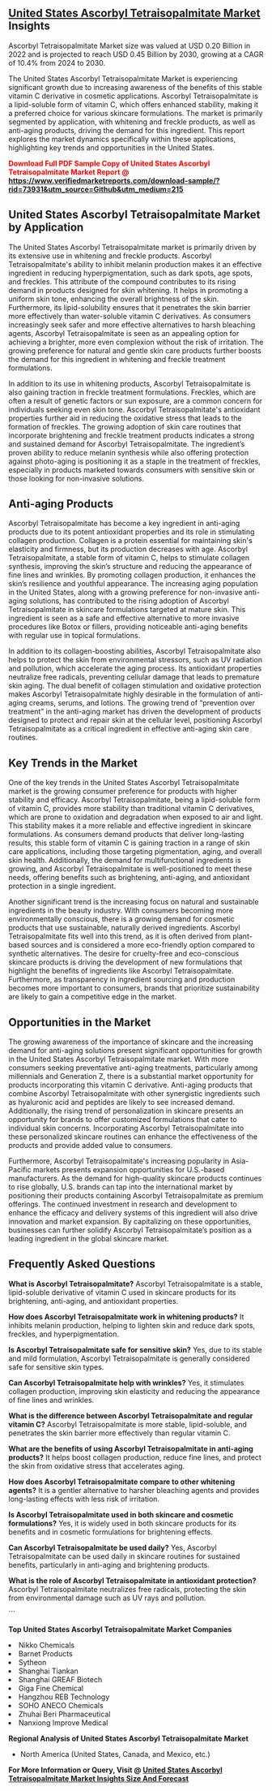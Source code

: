 <h2><a href="https://www.verifiedmarketreports.com/download-sample/?rid=73931&amp;utm_source=Github&amp;utm_medium=215" target="_blank">United States Ascorbyl Tetraisopalmitate Market</a> Insights</h2><p>Ascorbyl Tetraisopalmitate Market size was valued at USD 0.20 Billion in 2022 and is projected to reach USD 0.45 Billion by 2030, growing at a CAGR of 10.4% from 2024 to 2030.</p><p><p>The United States Ascorbyl Tetraisopalmitate Market is experiencing significant growth due to increasing awareness of the benefits of this stable vitamin C derivative in cosmetic applications. Ascorbyl Tetraisopalmitate is a lipid-soluble form of vitamin C, which offers enhanced stability, making it a preferred choice for various skincare formulations. The market is primarily segmented by application, with whitening and freckle products, as well as anti-aging products, driving the demand for this ingredient. This report explores the market dynamics specifically within these applications, highlighting key trends and opportunities in the United States. <strong><p><span class=""><span style="color: #ff0000;"><strong>Download Full PDF Sample Copy of United States Ascorbyl Tetraisopalmitate Market Report</strong> @ </span><a href="https://www.verifiedmarketreports.com/download-sample/?rid=73931&amp;utm_source=Github&amp;utm_medium=215" target="_blank">https://www.verifiedmarketreports.com/download-sample/?rid=73931&amp;utm_source=Github&amp;utm_medium=215</a></span></p></strong></p><h2>United States Ascorbyl Tetraisopalmitate Market by Application</h2><p>The United States Ascorbyl Tetraisopalmitate market is primarily driven by its extensive use in whitening and freckle products. Ascorbyl Tetraisopalmitate's ability to inhibit melanin production makes it an effective ingredient in reducing hyperpigmentation, such as dark spots, age spots, and freckles. This attribute of the compound contributes to its rising demand in products designed for skin whitening. It helps in promoting a uniform skin tone, enhancing the overall brightness of the skin. Furthermore, its lipid-solubility ensures that it penetrates the skin barrier more effectively than water-soluble vitamin C derivatives. As consumers increasingly seek safer and more effective alternatives to harsh bleaching agents, Ascorbyl Tetraisopalmitate is seen as an appealing option for achieving a brighter, more even complexion without the risk of irritation. The growing preference for natural and gentle skin care products further boosts the demand for this ingredient in whitening and freckle treatment formulations.</p><p>In addition to its use in whitening products, Ascorbyl Tetraisopalmitate is also gaining traction in freckle treatment formulations. Freckles, which are often a result of genetic factors or sun exposure, are a common concern for individuals seeking even skin tone. Ascorbyl Tetraisopalmitate's antioxidant properties further aid in reducing the oxidative stress that leads to the formation of freckles. The growing adoption of skin care routines that incorporate brightening and freckle treatment products indicates a strong and sustained demand for Ascorbyl Tetraisopalmitate. The ingredient’s proven ability to reduce melanin synthesis while also offering protection against photo-aging is positioning it as a staple in the treatment of freckles, especially in products marketed towards consumers with sensitive skin or those looking for non-invasive solutions.</p><h2>Anti-aging Products</h2><p>Ascorbyl Tetraisopalmitate has become a key ingredient in anti-aging products due to its potent antioxidant properties and its role in stimulating collagen production. Collagen is a protein essential for maintaining skin's elasticity and firmness, but its production decreases with age. Ascorbyl Tetraisopalmitate, a stable form of vitamin C, helps to stimulate collagen synthesis, improving the skin’s structure and reducing the appearance of fine lines and wrinkles. By promoting collagen production, it enhances the skin’s resilience and youthful appearance. The increasing aging population in the United States, along with a growing preference for non-invasive anti-aging solutions, has contributed to the rising adoption of Ascorbyl Tetraisopalmitate in skincare formulations targeted at mature skin. This ingredient is seen as a safe and effective alternative to more invasive procedures like Botox or fillers, providing noticeable anti-aging benefits with regular use in topical formulations.</p><p>In addition to its collagen-boosting abilities, Ascorbyl Tetraisopalmitate also helps to protect the skin from environmental stressors, such as UV radiation and pollution, which accelerate the aging process. Its antioxidant properties neutralize free radicals, preventing cellular damage that leads to premature skin aging. The dual benefit of collagen stimulation and oxidative protection makes Ascorbyl Tetraisopalmitate highly desirable in the formulation of anti-aging creams, serums, and lotions. The growing trend of “prevention over treatment” in the anti-aging market has driven the development of products designed to protect and repair skin at the cellular level, positioning Ascorbyl Tetraisopalmitate as a critical ingredient in effective anti-aging skin care routines.</p><h2>Key Trends in the Market</h2><p>One of the key trends in the United States Ascorbyl Tetraisopalmitate market is the growing consumer preference for products with higher stability and efficacy. Ascorbyl Tetraisopalmitate, being a lipid-soluble form of vitamin C, provides more stability than traditional vitamin C derivatives, which are prone to oxidation and degradation when exposed to air and light. This stability makes it a more reliable and effective ingredient in skincare formulations. As consumers demand products that deliver long-lasting results, this stable form of vitamin C is gaining traction in a range of skin care applications, including those targeting pigmentation, aging, and overall skin health. Additionally, the demand for multifunctional ingredients is growing, and Ascorbyl Tetraisopalmitate is well-positioned to meet these needs, offering benefits such as brightening, anti-aging, and antioxidant protection in a single ingredient.</p><p>Another significant trend is the increasing focus on natural and sustainable ingredients in the beauty industry. With consumers becoming more environmentally conscious, there is a growing demand for cosmetic products that use sustainable, naturally derived ingredients. Ascorbyl Tetraisopalmitate fits well into this trend, as it is often derived from plant-based sources and is considered a more eco-friendly option compared to synthetic alternatives. The desire for cruelty-free and eco-conscious skincare products is driving the development of new formulations that highlight the benefits of ingredients like Ascorbyl Tetraisopalmitate. Furthermore, as transparency in ingredient sourcing and production becomes more important to consumers, brands that prioritize sustainability are likely to gain a competitive edge in the market.</p><h2>Opportunities in the Market</h2><p>The growing awareness of the importance of skincare and the increasing demand for anti-aging solutions present significant opportunities for growth in the United States Ascorbyl Tetraisopalmitate market. With more consumers seeking preventative anti-aging treatments, particularly among millennials and Generation Z, there is a substantial market opportunity for products incorporating this vitamin C derivative. Anti-aging products that combine Ascorbyl Tetraisopalmitate with other synergistic ingredients such as hyaluronic acid and peptides are likely to see increased demand. Additionally, the rising trend of personalization in skincare presents an opportunity for brands to offer customized formulations that cater to individual skin concerns. Incorporating Ascorbyl Tetraisopalmitate into these personalized skincare routines can enhance the effectiveness of the products and provide added value to consumers.</p><p>Furthermore, Ascorbyl Tetraisopalmitate's increasing popularity in Asia-Pacific markets presents expansion opportunities for U.S.-based manufacturers. As the demand for high-quality skincare products continues to rise globally, U.S. brands can tap into the international market by positioning their products containing Ascorbyl Tetraisopalmitate as premium offerings. The continued investment in research and development to enhance the efficacy and delivery systems of this ingredient will also drive innovation and market expansion. By capitalizing on these opportunities, businesses can further solidify Ascorbyl Tetraisopalmitate’s position as a leading ingredient in the global skincare market.</p><h2>Frequently Asked Questions</h2><p><strong>What is Ascorbyl Tetraisopalmitate?</strong> Ascorbyl Tetraisopalmitate is a stable, lipid-soluble derivative of vitamin C used in skincare products for its brightening, anti-aging, and antioxidant properties.</p><p><strong>How does Ascorbyl Tetraisopalmitate work in whitening products?</strong> It inhibits melanin production, helping to lighten skin and reduce dark spots, freckles, and hyperpigmentation.</p><p><strong>Is Ascorbyl Tetraisopalmitate safe for sensitive skin?</strong> Yes, due to its stable and mild formulation, Ascorbyl Tetraisopalmitate is generally considered safe for sensitive skin types.</p><p><strong>Can Ascorbyl Tetraisopalmitate help with wrinkles?</strong> Yes, it stimulates collagen production, improving skin elasticity and reducing the appearance of fine lines and wrinkles.</p><p><strong>What is the difference between Ascorbyl Tetraisopalmitate and regular vitamin C?</strong> Ascorbyl Tetraisopalmitate is more stable, lipid-soluble, and penetrates the skin barrier more effectively than regular vitamin C.</p><p><strong>What are the benefits of using Ascorbyl Tetraisopalmitate in anti-aging products?</strong> It helps boost collagen production, reduce fine lines, and protect the skin from oxidative stress that accelerates aging.</p><p><strong>How does Ascorbyl Tetraisopalmitate compare to other whitening agents?</strong> It is a gentler alternative to harsher bleaching agents and provides long-lasting effects with less risk of irritation.</p><p><strong>Is Ascorbyl Tetraisopalmitate used in both skincare and cosmetic formulations?</strong> Yes, it is widely used in both skincare products for its benefits and in cosmetic formulations for brightening effects.</p><p><strong>Can Ascorbyl Tetraisopalmitate be used daily?</strong> Yes, Ascorbyl Tetraisopalmitate can be used daily in skincare routines for sustained benefits, particularly in anti-aging and brightening products.</p><p><strong>What is the role of Ascorbyl Tetraisopalmitate in antioxidant protection?</strong> Ascorbyl Tetraisopalmitate neutralizes free radicals, protecting the skin from environmental damage such as UV rays and pollution.</p>```</p><p><strong>Top United States Ascorbyl Tetraisopalmitate Market Companies</strong></p><div data-test-id=""><p><li>Nikko Chemicals</li><li> Barnet Products</li><li> Sytheon</li><li> Shanghai Tiankan</li><li> Shanghai GREAF Biotech</li><li> Giga Fine Chemical</li><li> Hangzhou REB Technology</li><li> SOHO ANECO Chemicals</li><li> Zhuhai Beri Pharmaceutical</li><li> Nanxiong Improve Medical</li></p><div><strong>Regional Analysis of&nbsp;United States Ascorbyl Tetraisopalmitate Market</strong></div><ul><li dir="ltr"><p dir="ltr">North America&nbsp;(United States, Canada, and Mexico, etc.)</p></li></ul><p><strong>For More Information or Query, Visit @&nbsp;</strong><strong><a href="https://www.verifiedmarketreports.com/product/ascorbyl-tetraisopalmitate-market-insights-2019-global-and-chinese-analysis-and-forecast-to-2024/?utm_source=Github&amp;utm_medium=215" target="_blank">United States Ascorbyl Tetraisopalmitate Market Insights Size And Forecast</a></strong></p></div>
